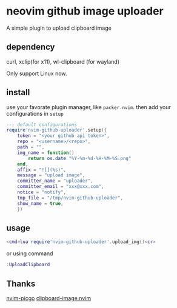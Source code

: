 # neovim github image uploader

A simple plugin to upload clipboard image

## dependency

curl, xclip(for x11), wl-clipboard (for wayland)

Only support Linux now.

## install

use your favorate plugin manager, like `packer.nvim`. then add your configurations in `setup`
```lua
--- default configurations
require'nvim-github-uploader'.setup({
    token = "<your github api token>",
    repo = "<username>/<repo>",
    path = "",
    img_name = function()
        return os.date "%Y-%m-%d-%H-%M-%S.png"
    end,
    affix = "![](%s)",
    message = "upload image",
    committer_name = "uploader",
    committer_email = "xxx@xxx.com",
    notice = "notify",
    tmp_file = "/tmp/nvim-github-uploader",
    show_name = true,
    })
```

## usage

```lua
<cmd>lua require'nvim-github-uploader'.upload_img()<cr>
```
or using command 
```lua
:UploadClipboard
```

## Thanks
[nvim-picgo](https://github.com/askfiy/nvim-picgo)
[clipboard-image.nvim](https://github.com/ekickx/clipboard-image.nvim)
